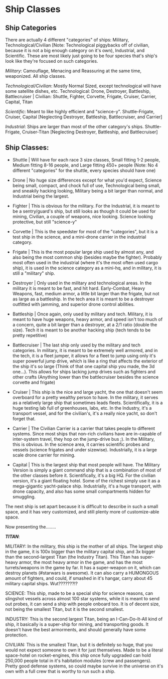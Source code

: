 # Ship Classes


## Ship Categories
There are actually 4 different "categories" of ships: Military, Technological/Civilian [Note: Technological piggybacks off of civilian, because it is not a big enough category on it's own), Industrial, and Scientific. These are most likely just going to be four species that's ship's look like they're focused on such categories.

_Military_: Camouflage, Menacing and Reassuring at the same time, weaponized. All ship classes.

_Technological/Civilian_: Mostly Normal Sized, except technological will have some satellite dishes, etc. Technological: Drone, Destroyer, Battleship, Battlecruiser | Civilian: Shuttle, Fighter, Corvette, Frigate, Cruiser, Carrier, Capital, Titan

_Scientific_: Meant to like highly efficient and "science-y". Shuttle-Frigate, Cruiser, Capital [Neglecting Destroyer, Battleship, Battlecruiser, and Carrier]

_Industrial_: Ships are larger than most of the other category's ships. Shuttle-Frigate, Cruiser-Titan [Neglecting Destroyer, Battleship, and Battlecruiser]

## Ship Classes:
  - Shuttle  | Will have for each race 3 size classes, Small fitting 1-2 people, Medium fitting 8-16 people, and Large fitting 450+ people (Note: No 4 different "categories" for the shuttle, every species should have one)

  - Drone | No huge size differences except for what you'd expect, Science being small, compact, and chock full of use, Technological being small, and sneakily hacking looking, Military being a bit larger than normal, and Industrial being the largest.

  - Fighter | This is obvious for the military. For the Industrial, it is meant to be a sentry/guard's ship, but still looks as though it could be used for mining, Civilian, a couple of weapons, nice looking. Science looking protective, but still "science-y"

  - Corvette | This is the speedster for most of the "categories", but it is a test ship in the science, and a mini-drone carrier in the industrial category.
  
  - Frigate | This is the most popular large ship used by almost any, and also being the most common ship (besides maybe the fighter). Probably most often used in the industrial (where it's the most often used cargo ship), it is used in the science category as a mini-hq, and in military, it is still a "military" ship.
  
  - Destroyer | Only used in the military and technological areas. In the military it is meant to be fast, and hit hard. Early-Combat, Heavy Weapons, fast, medium armor, a little bit larger than the frigate, but not as large as a battleship. In the tech area it is meant to be a destroyer outfitted with jamming, and superior drone control abilities.
  
  - Battleship | Once again, only used by military and tech. Military, it is meant to have huge weapons, heavy armor, and speed isn't too much of a concern, quite a bit larger than a destroyer, at a 2/1 ratio (double the size). Tech it is meant to be another hacking ship (tech tends to be pretty repetitive)
  
  - Battlecruiser | The last ship only used by the military and tech categories. In military, it is meant to be extremely well armored, and in the tech, it is a fleet jumper, it allows for a fleet to jump using only it's super powerful jump drive, which is like a ring that affects the exterior of the ship it's so large (Think of that one capital ship you made, the 3d one...). This allows for ships lacking jump drives such as fighters and other crafts (Anything lower than the battlecruiser besides the science corvette and frigate)
  
  - Cruiser | This ship is the nice and large yacht, the one that doesn't seem overboard for a pretty wealthy person to have. In the military, it serves as a relatively large ship that sometimes leads fleets. Scientifically, it is a huge testing lab full of greenhouses, labs, etc. In the Industry, it's a transport vessel, and for the civilian's, it's a really nice yacht, so don't forget that.
  
  - Carrier | The Civilian Carrier is a carrier that takes people to different systems. Since most ships that non-rich civilians have are in-capable of inter-system travel, they hop on the jump-drive bus ;). In the Military, this is obvious. In the science area, it carries scientific probes and vessels (science frigates and under sizewise). Industrially, it is a large scale drone carrier for mining.
  
  - Capital | This is the largest ship that most people will have. The Military Version is simply a giant command ship that is a combination of most of the other classes before it. Scientifically, it's a big HQ. For the civilian version, it's a giant floating hotel. Some of the richest simply use it as a mega-gigantic yacht-palace ship. Industrially, it's a huge transport, with drone capacity, and also has some small compartments hidden for smuggling.

The next ship is set apart because it is difficult to describe in such a small space, and it has very customized, and still plenty more of customize-able space.

Now presenting the........

***TITAN***:
  
  MILITARY: In the military, this ship is the mother of all ships. The largest ship in the game, it is 100x bigger than the military capital ship, and 3x bigger than the second-largest Titan (the Industry Titan). This Titan has super-heavy armor, the most heavy armor in the game, and has the most turrets/weapons in the game by far. It has a super-weapon on it, which can destroy planets (#starwars is awesome). It can also carry a HUMONGOUS amount of fighters, and could, if smashed in it's hangar, carry about 45 military capital ships. Wut???????!?

  SCIENCE: This ship, made to be a special ship for science reasons, can slingshot vessels across almost 100 star systems, while it is meant to send out probes, it can send a ship with people onboard too. It is of decent size, not being the smallest Titan, but it is the second smallest.

  INDUSTRY: This is the second largest Titan, being an I-Can-Do-It-All kind of ship, it basically is a super-ship for mining, and transporting goods. It doesn't have the best armorments, and should generally have some protection.

  CIVILIAN: This is the smallest Titan, but it is definitely so huge, that you would not expect someone to own it for just themselves. Made to be a literal space-hotel on rocket-engines, this ship once fully upgraded can hold 250,000 people total in it's habitation modules (crew and passengers). Pretty good defense systems, so could maybe survive in the universe on it's own with a full crew that is worthy to run such a ship.
